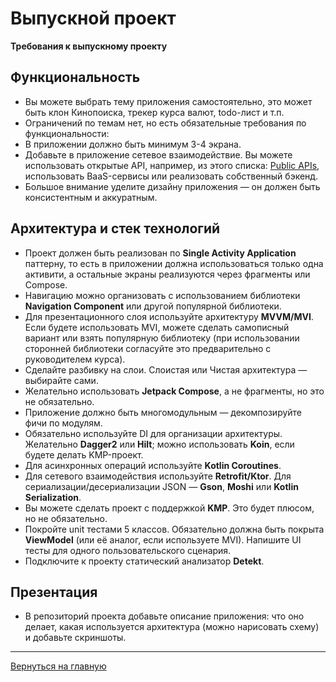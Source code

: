 # Выпускной проект

**Требования к выпускному проекту**

## Функциональность

- Вы можете выбрать тему приложения самостоятельно, это может быть клон Кинопоиска, трекер курса валют, todo-лист и т.п.
- Ограничений по темам нет, но есть обязательные требования по функциональности:
- В приложении должно быть минимум 3-4 экрана.
- Добавьте в приложение сетевое взаимодействие. Вы можете использовать открытые API, например, из этого списка: [Public APIs](https://github.com/public-apis/public-apis), использовать BaaS-сервисы или реализовать собственный бэкенд.
- Большое внимание уделите дизайну приложения — он должен быть консистентным и аккуратным.

## Архитектура и стек технологий

- Проект должен быть реализован по **Single Activity Application** паттерну, то есть в приложении должна использоваться только одна активити, а остальные экраны реализуются через фрагменты или Compose.
- Навигацию можно организовать с использованием библиотеки **Navigation Component** или другой популярной библиотеки.
- Для презентационного слоя используйте архитектуру **MVVM/MVI**. Если будете использовать MVI, можете сделать самописный вариант или взять популярную библиотеку (при использовании сторонней библиотеки согласуйте это предварительно с руководителем курса).
- Сделайте разбивку на слои. Слоистая или Чистая архитектура — выбирайте сами.
- Желательно использовать **Jetpack Compose**, а не фрагменты, но это не обязательно.
- Приложение должно быть многомодульным — декомпозируйте фичи по модулям.
- Обязательно используйте DI для организации архитектуры. Желательно **Dagger2** или **Hilt**; можно использовать **Koin**, если будете делать KMP-проект.
- Для асинхронных операций используйте **Kotlin Coroutines**.
- Для сетевого взаимодействия используйте **Retrofit/Ktor**. Для сериализации/десериализации JSON — **Gson**, **Moshi** или **Kotlin Serialization**.
- Вы можете сделать проект с поддержкой **KMP**. Это будет плюсом, но не обязательно.
- Покройте unit тестами 5 классов. Обязательно должна быть покрыта **ViewModel** (или её аналог, если используете MVI). Напишите UI тесты для одного пользовательского сценария.
- Подключите к проекту статический анализатор **Detekt**.

## Презентация

- В репозиторий проекта добавьте описание приложения: что оно делает, какая используется архитектура (можно нарисовать схему) и добавьте скриншоты.

---

[Вернуться на главную](README.md)

